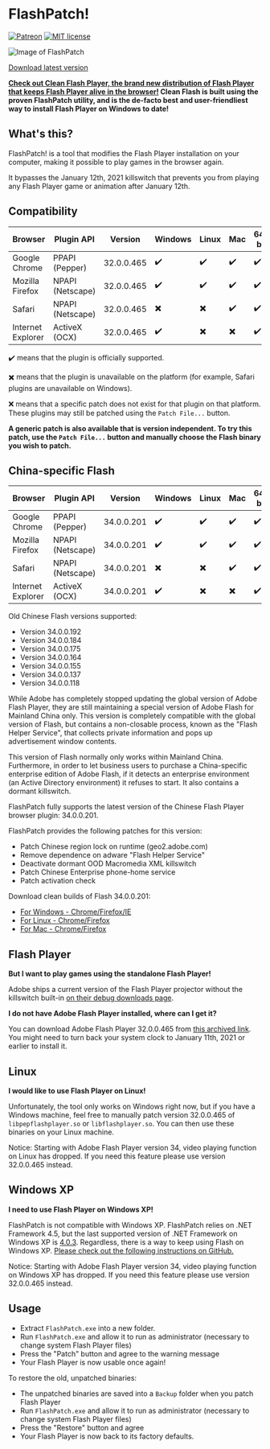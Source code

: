 # FlashPatch!

[![Patreon](https://img.shields.io/badge/Kofi-donate-purple.svg)](https://ko-fi.com/disyer) [![MIT license](https://img.shields.io/badge/License-MIT-blue.svg)](https://github.com/darktohka/FlashPatch/blob/master/LICENSE)

![Image of FlashPatch](https://i.imgur.com/xIBmbWK.png)

[Download latest version](https://github.com/darktohka/FlashPatch/releases/latest)

**[Check out Clean Flash Player, the brand new distribution of Flash Player that keeps Flash Player alive in the browser!](https://gitlab.com/CleanFlash/installer) Clean Flash is built using the proven FlashPatch utility, and is the de-facto best and user-friendliest way to install Flash Player on Windows to date!**

## What's this?

FlashPatch! is a tool that modifies the Flash Player installation on your computer, making it possible to play games in the browser again.

It bypasses the January 12th, 2021 killswitch that prevents you from playing any Flash Player game or animation after January 12th.

## Compatibility

| Browser           | Plugin API       | Version    | Windows                  | Linux                    | Mac                      | 64-bit             | 32-bit                   |
| ----------------- | ---------------- | ---------- | ------------------------ | ------------------------ | ------------------------ | ------------------ | ------------------------ |
| Google Chrome     | PPAPI (Pepper)   | 32.0.0.465 | :heavy_check_mark:       | :heavy_check_mark:       | :heavy_check_mark:       | :heavy_check_mark: | :x:                      |
| Mozilla Firefox   | NPAPI (Netscape) | 32.0.0.465 | :heavy_check_mark:       | :heavy_check_mark:       | :heavy_check_mark:       | :heavy_check_mark: | :heavy_check_mark:       |
| Safari            | NPAPI (Netscape) | 32.0.0.465 | :heavy_multiplication_x: | :heavy_multiplication_x: | :heavy_check_mark:       | :heavy_check_mark: | :heavy_multiplication_x: |
| Internet Explorer | ActiveX (OCX)    | 32.0.0.465 | :heavy_check_mark:       | :heavy_multiplication_x: | :heavy_multiplication_x: | :heavy_check_mark: | :heavy_check_mark:       |

✔️ means that the plugin is officially supported.

✖️ means that the plugin is unavailable on the platform (for example, Safari plugins are unavailable on Windows).

❌ means that a specific patch does not exist for that plugin on that platform. These plugins may still be patched using the `Patch File...` button.

**A generic patch is also available that is version independent. To try this patch, use the `Patch File...` button and manually choose the Flash binary you wish to patch.**

## China-specific Flash

| Browser           | Plugin API       | Version    | Windows                  | Linux                    | Mac                      | 64-bit             | 32-bit                   |
| ----------------- | ---------------- | ---------- | ------------------------ | ------------------------ | ------------------------ | ------------------ | ------------------------ |
| Google Chrome     | PPAPI (Pepper)   | 34.0.0.201 | :heavy_check_mark:       | :heavy_check_mark:       | :heavy_check_mark:       | :heavy_check_mark: | :heavy_check_mark:       |
| Mozilla Firefox   | NPAPI (Netscape) | 34.0.0.201 | :heavy_check_mark:       | :heavy_check_mark:       | :heavy_check_mark:       | :heavy_check_mark: | :heavy_check_mark:       |
| Safari            | NPAPI (Netscape) | 34.0.0.201 | :heavy_multiplication_x: | :heavy_multiplication_x: | :heavy_check_mark:       | :heavy_check_mark: | :heavy_multiplication_x: |
| Internet Explorer | ActiveX (OCX)    | 34.0.0.201 | :heavy_check_mark:       | :heavy_multiplication_x: | :heavy_multiplication_x: | :heavy_check_mark: | :heavy_check_mark:       |

Old Chinese Flash versions supported:
  - Version 34.0.0.192
  - Version 34.0.0.184
  - Version 34.0.0.175
  - Version 34.0.0.164
  - Version 34.0.0.155
  - Version 34.0.0.137
  - Version 34.0.0.118

While Adobe has completely stopped updating the global version of Adobe Flash Player, they are still maintaining a special version of Adobe Flash for Mainland China only. This version is completely compatible with the global version of Flash, but contains a non-closable process, known as the "Flash Helper Service", that collects private information and pops up advertisement window contents.

This version of Flash normally only works within Mainland China. Furthermore, in order to let business users to purchase a China-specific enterprise edition of Adobe Flash, if it detects an enterprise environment (an Active Directory environment) it refuses to start. It also contains a dormant killswitch.

FlashPatch fully supports the latest version of the Chinese Flash Player browser plugin: 34.0.0.201.

FlashPatch provides the following patches for this version:
  - Patch Chinese region lock on runtime (geo2.adobe.com)
  - Remove dependence on adware "Flash Helper Service"
  - Deactivate dormant OOD Macromedia XML killswitch
  - Patch Chinese Enterprise phone-home service
  - Patch activation check

Download clean builds of Flash 34.0.0.201:
  - [For Windows - Chrome/Firefox/IE](https://github.com/darktohka/clean-flash-builds/releases/tag/v1.17)
  - [For Linux - Chrome/Firefox](https://github.com/darktohka/clean-flash-builds/releases/tag/v1.7)
  - [For Mac - Chrome/Firefox](https://github.com/darktohka/clean-flash-builds/releases/tag/v1.18)

## Flash Player

**But I want to play games using the standalone Flash Player!**

Adobe ships a current version of the Flash Player projector without the killswitch built-in [on their debug downloads page](https://adobe.com/support/flashplayer/debug_downloads.html).

**I do not have Adobe Flash Player installed, where can I get it?**

You can download Adobe Flash Player 32.0.0.465 from [this archived link](https://web.archive.org/web/20210112063313/http://fpdownload.adobe.com/get/flashplayer/pdc/32.0.0.465/install_flash_player.exe). You might need to turn back your system clock to January 11th, 2021 or earlier to install it.

## Linux

**I would like to use Flash Player on Linux!**

Unfortunately, the tool only works on Windows right now, but if you have a Windows machine, feel free to manually patch version 32.0.0.465 of `libpepflashplayer.so` or `libflashplayer.so`. You can then use these binaries on your Linux machine.

Notice: Starting with Adobe Flash Player version 34, video playing function on Linux has dropped. If you need this feature please use version 32.0.0.465 instead.

## Windows XP

**I need to use Flash Player on Windows XP!**

FlashPatch is not compatible with Windows XP. FlashPatch relies on .NET Framework 4.5, but the last supported version of .NET Framework on Windows XP is [4.0.3](https://docs.microsoft.com/en-us/dotnet/framework/install/on-windows-xp#net-framework-403). Regardless, there is a way to keep using Flash on Windows XP. [Please check out the following instructions on GitHub.](https://github.com/darktohka/FlashPatch/issues/7#issuecomment-785096536)

Notice: Starting with Adobe Flash Player version 34, video playing function on Windows XP has dropped. If you need this feature please use version 32.0.0.465 instead.

## Usage

- Extract `FlashPatch.exe` into a new folder.
- Run `FlashPatch.exe` and allow it to run as administrator (necessary to change system Flash Player files)
- Press the "Patch" button and agree to the warning message
- Your Flash Player is now usable once again!

To restore the old, unpatched binaries:

- The unpatched binaries are saved into a `Backup` folder when you patch Flash Player
- Run `FlashPatch.exe` and allow it to run as administrator (necessary to change system Flash Player files)
- Press the "Restore" button and agree
- Your Flash Player is now back to its factory defaults.
